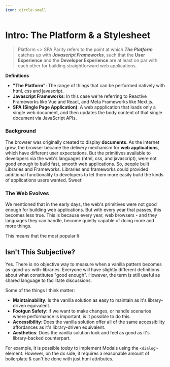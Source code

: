 ```yaml
---
icon: circle-small
---
```


# Intro: The Platform & a Stylesheet

> Platform <> SPA Parity refers to the point at which _**The Platform**_ catches up with _**Javascript Frameworks**_, such that the **User Experience** and the **Developer Experience** are at least on par with each other for building straightforward web applications.

**Definitions**

* **"The Platform"**: The range of things that can be performed natively with html, css and javascript.
* **Javascript Frameworks**: In this case we're referring to Reactive Frameworks like Vue and React, and Meta Frameworks like Next.js.
* **SPA (Single Page Application)**: A web appplication that loads only a single web document, and then updates the body content of that single document via JavaScript APIs.

### Background

The browser was originally created to display **documents**. As the internet grew, the browser became the delivery mechanism for **web** **applications**, which have different user expectations. But the primitives available to developers via the web's languages (html, css, and javascript), were not good enough to build fast, smooth web applications. So, people built Libraries and Frameworks. Libraries and frameworks could provided additional functionality to developers to let them more easily build the kinds of applications users wanted. Sweet!

### **The Web Evolves**

We mentioned that in the early days, the web's primitives were not good enough for building web applications. But with every year that passes, this becomes less true. This is because every year, web browsers - and they languages they can handle, become quietly capable of doing more and more things. &#x20;

This means that the most popular li

## Isn't This Subjective?

Yes. There is no objective way to measure when a vanilla pattern becomes as-good-as-with-libraries. Everyone will have slightly different definitions about what constitutes "good enough". However, the term is still useful as shared language to facilitate discussions.

Some of the things I think matter:

* **Maintainability**: Is the vanilla solution as easy to maintain as it's library-driven equivalent.
* **Footgun Safety**: If we want to make changes, or handle scenarios where performance is important, is it possible to do this.
* **Accessibility**: Does the vanilla solution offer all of the same accessibility affordances as it's library-driven equivalent.
* **Aesthetics**: Does the vanilla solution look and feel as good as it's library-backed counterpart.



For example, it is possible _today_ to implement Modals using the `<dialog>` element. However, on the dx side, it requires a reasonable amount of boilerplate & can't be done with just html attributes.





